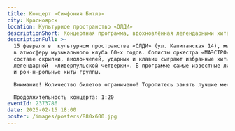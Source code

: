 ```yaml
---
title: Концерт «Симфония Битлз»
city: Красноярск
location: Культурное пространство «ОЛДИ»
descriptionShort: Концертная программа, вдохновлённая легендарными хитами группы «Битлз»!
descriptionFull: >-
  15 февраля в  культурном пространстве «ОЛДИ» (ул. Капитанская 14), мы попадем
  в атмосферу музыкального клуба 60-х годов. Солисты оркестра «МАЭСТРО» в
  составе скрипки, виолончелей, ударных и клавиш сыграют избранные хиты
  легендарной  «ливерпульской четверки». В программе самые известные лирические
  и рок-н-рольные хиты группы.

  Внимание! Количество билетов ограничено! Торопитесь занять лучшие места. :)

  Продолжительность концерта: 1:20
eventId: 2373786
date: 2025-02-15 18:00
poster: /images/posters/880х600.jpg
---
```

